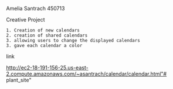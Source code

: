 Amelia Santrach 450713

Creative Project

    1. Creation of new calendars
    2. creation of shared calendars
    3. allowing users to change the displayed calendars
    3. gave each calendar a color



link
 
 http://ec2-18-191-156-25.us-east-2.compute.amazonaws.com/~asantrach/calendar/calendar.html"# plant_site" 

